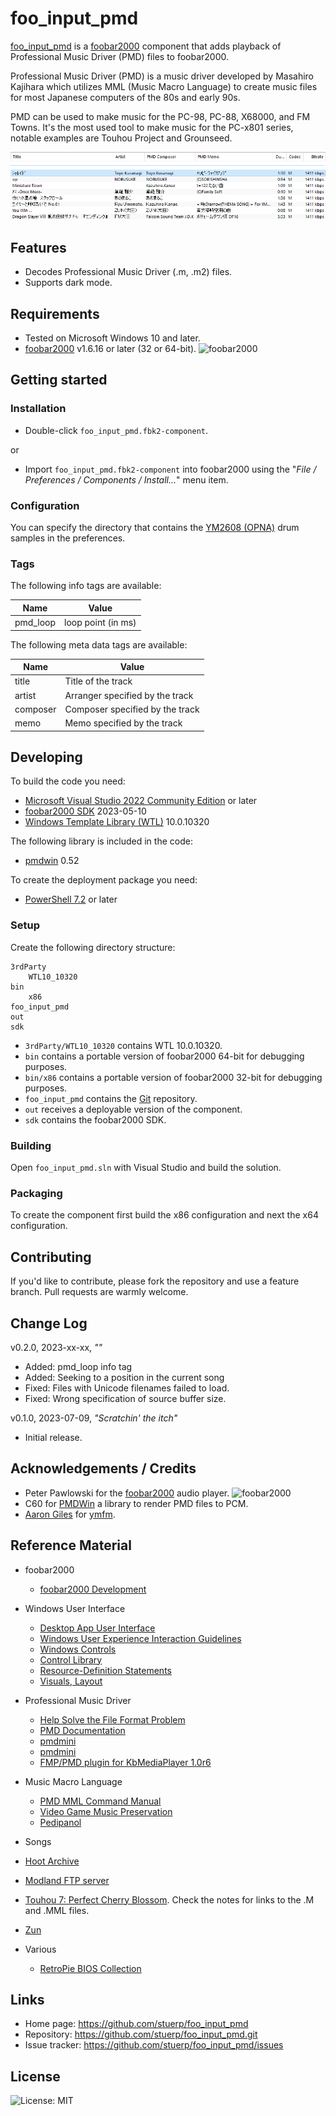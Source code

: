 
# foo_input_pmd

[foo_input_pmd](https://github.com/stuerp/foo_input_pmd/releases) is a [foobar2000](https://www.foobar2000.org/) component that adds playback of Professional Music Driver (PMD) files to foobar2000.

Professional Music Driver (PMD) is a music driver developed by Masahiro Kajihara which utilizes MML (Music Macro Language) to create music files for most Japanese computers of the 80s and early 90s.

PMD can be used to make music for the PC-98, PC-88, X68000, and FM Towns. It's the most used tool to make music for the PC-x801 series, notable examples are Touhou Project and Grounseed.

![Screenshot](/Resources/Screenshot.png?raw=true "Screenshot")

## Features

* Decodes Professional Music Driver (.m, .m2) files.
* Supports dark mode.

## Requirements

* Tested on Microsoft Windows 10 and later.
* [foobar2000](https://www.foobar2000.org/download) v1.6.16 or later (32 or 64-bit). ![foobar2000](https://www.foobar2000.org/button-small.png)

## Getting started

### Installation

* Double-click `foo_input_pmd.fbk2-component`.

or

* Import `foo_input_pmd.fbk2-component` into foobar2000 using the "*File / Preferences / Components / Install...*" menu item.

### Configuration

You can specify the directory that contains the [YM2608 (OPNA)](https://en.wikipedia.org/wiki/Yamaha_YM2608) drum samples in the preferences.

### Tags

The following info tags are available:

| Name           | Value              |
| -------------- | ------------------ |
| pmd_loop       | loop point (in ms) |

The following meta data tags are available:

| Name           | Value                           |
| -------------- | ------------------------------- |
| title          | Title of the track              |
| artist         | Arranger specified by the track |
| composer       | Composer specified by the track |
| memo           | Memo specified by the track     |

## Developing

To build the code you need:

* [Microsoft Visual Studio 2022 Community Edition](https://visualstudio.microsoft.com/downloads/) or later
* [foobar2000 SDK](https://www.foobar2000.org/SDK) 2023-05-10
* [Windows Template Library (WTL)](https://github.com/Win32-WTL/WTL) 10.0.10320

The following library is included in the code:

* [pmdwin](http://c60.la.coocan.jp/) 0.52

To create the deployment package you need:

* [PowerShell 7.2](https://github.com/PowerShell/PowerShell) or later

### Setup

Create the following directory structure:

    3rdParty
        WTL10_10320
    bin
        x86
    foo_input_pmd
    out
    sdk

* `3rdParty/WTL10_10320` contains WTL 10.0.10320.
* `bin` contains a portable version of foobar2000 64-bit for debugging purposes.
* `bin/x86` contains a portable version of foobar2000 32-bit for debugging purposes.
* `foo_input_pmd` contains the [Git](https://github.com/stuerp/foo_input_pmd) repository.
* `out` receives a deployable version of the component.
* `sdk` contains the foobar2000 SDK.

### Building

Open `foo_input_pmd.sln` with Visual Studio and build the solution.

### Packaging

To create the component first build the x86 configuration and next the x64 configuration.

## Contributing

If you'd like to contribute, please fork the repository and use a feature
branch. Pull requests are warmly welcome.

## Change Log

v0.2.0, 2023-xx-xx, *""*

* Added: pmd_loop info tag
* Added: Seeking to a position in the current song
* Fixed: Files with Unicode filenames failed to load.
* Fixed: Wrong specification of source buffer size.

v0.1.0, 2023-07-09, *"Scratchin' the itch"*

* Initial release.

## Acknowledgements / Credits

* Peter Pawlowski for the [foobar2000](https://www.foobar2000.org/) audio player. ![foobar2000](https://www.foobar2000.org/button-small.png)
* C60 for [PMDWin](http://c60.la.coocan.jp/) a library to render PMD files to PCM.
* [Aaron Giles](https://github.com/aaronsgiles) for [ymfm](https://github.com/aaronsgiles/ymfm.git).

## Reference Material

* foobar2000
  * [foobar2000 Development](https://wiki.hydrogenaud.io/index.php?title=Foobar2000:Development:Overview)

* Windows User Interface
  * [Desktop App User Interface](https://learn.microsoft.com/en-us/windows/win32/windows-application-ui-development)
  * [Windows User Experience Interaction Guidelines](https://learn.microsoft.com/en-us/windows/win32/uxguide/guidelines)
  * [Windows Controls](https://learn.microsoft.com/en-us/windows/win32/controls/window-controls)
  * [Control Library](https://learn.microsoft.com/en-us/windows/win32/controls/individual-control-info)
  * [Resource-Definition Statements](https://learn.microsoft.com/en-us/windows/win32/menurc/resource-definition-statements)
  * [Visuals, Layout](https://learn.microsoft.com/en-us/windows/win32/uxguide/vis-layout)

* Professional Music Driver
  * [Help Solve the File Format Problem](http://justsolve.archiveteam.org/wiki/Professional_Music_Driver_PMD)
  * [PMD Documentation](https://pigu-a.github.io/pmddocs/)
  * [pmdmini](https://github.com/gzaffin/pmdmini)
  * [pmdmini](https://github.com/mistydemeo/pmdmini)
  * [FMP/PMD plugin for KbMediaPlayer 1.0r6](https://www.purose.net/befis/download/kmp/)

* Music Macro Language
  * [PMD MML Command Manual](https://pigu-a.github.io/pmddocs/pmdmml.htm)
  * [Video Game Music Preservation](http://www.vgmpf.com/Wiki/index.php/Music_Macro_Language)
  * [Pedipanol](https://mml-guide.readthedocs.io/pmd/intro/)

 * Songs
  * [Hoot Archive](http://hoot.joshw.info/pc98/)
  * [Modland FTP server](https://www.exotica.org.uk/wiki/Modland)
  * [Touhou 7: Perfect Cherry Blossom](https://www.youtube.com/watch?v=7k8BBweVxcw). Check the notes for links to the .M and .MML files.
  * [Zun](http://www16.big.or.jp/~zun/html/pmd.html)

* Various
  * [RetroPie BIOS Collection](https://github.com/archtaurus/RetroPieBIOS)

## Links

* Home page: https://github.com/stuerp/foo_input_pmd
* Repository: https://github.com/stuerp/foo_input_pmd.git
* Issue tracker: https://github.com/stuerp/foo_input_pmd/issues

## License

![License: MIT](https://img.shields.io/badge/license-MIT-yellow.svg)
